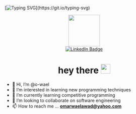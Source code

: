 [![Typing SVG](https://readme-typing-svg.herokuapp.com?font=Fira+Code&weight=900&size=80&pause=1000&center=true&vCenter=true&multiline=true&width=1920&height=220&lines=Hey+there!+My+name+is+Omar+Wael.;I+am+a+CSE+Student+%40GUC.)](https://git.io/typing-svg)
<div id="header" align="center">
  <img src="https://media0.giphy.com/media/EOmYN5kVP3W2Lyn6dx/giphy.gif?cid=ecf05e47ob5cukwewh20ruplihwhyy6qs7bo0hy22n0z0x1j&ep=v1_gifs_related&rid=giphy.gif&ct=s" width="100"/>
</div>
<div id="badges" align="center">
  <a href="https://www.linkedin.com/in/omar-wael-2911o2/">
    <img src="https://img.shields.io/badge/LinkedIn-blue?style=for-the-badge&logo=linkedin&logoColor=white" alt="LinkedIn Badge"/>
  </a>
</div>
<div align="center">
  <img align="center" src="https://komarev.com/ghpvc/?username=o-wael&style=flat-square&color=blue" alt=""/>
</div>
<h1 align="center">
  hey there
  <img src="https://media.giphy.com/media/hvRJCLFzcasrR4ia7z/giphy.gif" width="30px"/>
</h1>

- 👋 Hi, I’m @o-wael
- 👀 I’m interested in learning new programming techniques
- 🌱 I’m currently learning competitive programming
- 💞️ I’m looking to collaborate on software engineering
- 📫 How to reach me ... **omarwaelawad@yahoo.com**

<!---
o-wael/o-wael is a ✨ special ✨ repository because its `README.md` (this file) appears on your GitHub profile.
You can click the Preview link to take a look at your changes.
--->
